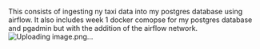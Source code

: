 This consists of ingesting ny taxi data into my postgres database using airflow. It also includes week 1 docker comopse for my postgres database and pgadmin but with the addition of the airflow network.
![Uploading image.png…]()
